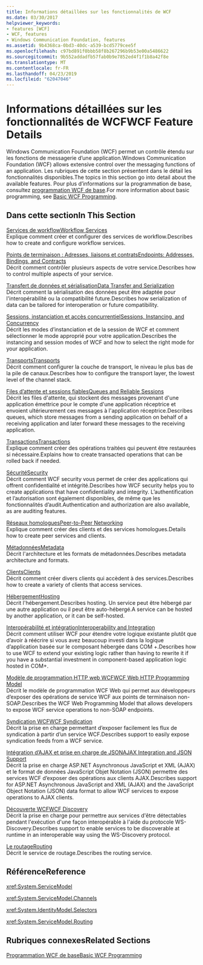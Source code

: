 ```yaml
---
title: Informations détaillées sur les fonctionnalités de WCF
ms.date: 03/30/2017
helpviewer_keywords:
- features [WCF]
- WCF, features
- Windows Communication Foundation, features
ms.assetid: 9b4368ca-0bd3-40dc-a539-bcd5779cee5f
ms.openlocfilehash: c97bd891f0bbb58f8b267296b9b53e00a5486622
ms.sourcegitcommit: 9b552addadfb57fab0b9e7852ed4f1f1b8a42f8e
ms.translationtype: MT
ms.contentlocale: fr-FR
ms.lasthandoff: 04/23/2019
ms.locfileid: "62047046"
---
```

# <a name="wcf-feature-details"></a><span data-ttu-id="7eeed-102">Informations détaillées sur les fonctionnalités de WCF</span><span class="sxs-lookup"><span data-stu-id="7eeed-102">WCF Feature Details</span></span>
<span data-ttu-id="7eeed-103">Windows Communication Foundation (WCF) permet un contrôle étendu sur les fonctions de messagerie d’une application.</span><span class="sxs-lookup"><span data-stu-id="7eeed-103">Windows Communication Foundation (WCF) allows extensive control over the messaging functions of an application.</span></span> <span data-ttu-id="7eeed-104">Les rubriques de cette section présentent dans le détail les fonctionnalités disponibles.</span><span class="sxs-lookup"><span data-stu-id="7eeed-104">The topics in this section go into detail about the available features.</span></span> <span data-ttu-id="7eeed-105">Pour plus d’informations sur la programmation de base, consultez [programmation WCF de base](../../../../docs/framework/wcf/basic-wcf-programming.md).</span><span class="sxs-lookup"><span data-stu-id="7eeed-105">For more information about basic programming, see [Basic WCF Programming](../../../../docs/framework/wcf/basic-wcf-programming.md).</span></span>  
  
## <a name="in-this-section"></a><span data-ttu-id="7eeed-106">Dans cette section</span><span class="sxs-lookup"><span data-stu-id="7eeed-106">In This Section</span></span>  
 [<span data-ttu-id="7eeed-107">Services de workflow</span><span class="sxs-lookup"><span data-stu-id="7eeed-107">Workflow Services</span></span>](../../../../docs/framework/wcf/feature-details/workflow-services.md)  
 <span data-ttu-id="7eeed-108">Explique comment créer et configurer des services de workflow.</span><span class="sxs-lookup"><span data-stu-id="7eeed-108">Describes how to create and configure workflow services.</span></span>  
  
 [<span data-ttu-id="7eeed-109">Points de terminaison : Adresses, liaisons et contrats</span><span class="sxs-lookup"><span data-stu-id="7eeed-109">Endpoints: Addresses, Bindings, and Contracts</span></span>](../../../../docs/framework/wcf/feature-details/endpoints-addresses-bindings-and-contracts.md)  
 <span data-ttu-id="7eeed-110">Décrit comment contrôler plusieurs aspects de votre service.</span><span class="sxs-lookup"><span data-stu-id="7eeed-110">Describes how to control multiple aspects of your service.</span></span>  
  
 [<span data-ttu-id="7eeed-111">Transfert de données et sérialisation</span><span class="sxs-lookup"><span data-stu-id="7eeed-111">Data Transfer and Serialization</span></span>](../../../../docs/framework/wcf/feature-details/data-transfer-and-serialization.md)  
 <span data-ttu-id="7eeed-112">Décrit comment la sérialisation des données peut être adaptée pour l'interopérabilité ou la compatibilité future.</span><span class="sxs-lookup"><span data-stu-id="7eeed-112">Describes how serialization of data can be tailored for interoperation or future compatibility.</span></span>  
  
 [<span data-ttu-id="7eeed-113">Sessions, instanciation et accès concurrentiel</span><span class="sxs-lookup"><span data-stu-id="7eeed-113">Sessions, Instancing, and Concurrency</span></span>](../../../../docs/framework/wcf/feature-details/sessions-instancing-and-concurrency.md)  
 <span data-ttu-id="7eeed-114">Décrit les modes d’instanciation et de la session de WCF et comment sélectionner le mode approprié pour votre application.</span><span class="sxs-lookup"><span data-stu-id="7eeed-114">Describes the instancing and session modes of WCF and how to select the right mode for your application.</span></span>  
  
 [<span data-ttu-id="7eeed-115">Transports</span><span class="sxs-lookup"><span data-stu-id="7eeed-115">Transports</span></span>](../../../../docs/framework/wcf/feature-details/transports.md)  
 <span data-ttu-id="7eeed-116">Décrit comment configurer la couche de transport, le niveau le plus bas de la pile de canaux.</span><span class="sxs-lookup"><span data-stu-id="7eeed-116">Describes how to configure the transport layer, the lowest level of the channel stack.</span></span>  
  
 [<span data-ttu-id="7eeed-117">Files d’attente et sessions fiables</span><span class="sxs-lookup"><span data-stu-id="7eeed-117">Queues and Reliable Sessions</span></span>](../../../../docs/framework/wcf/feature-details/queues-and-reliable-sessions.md)  
 <span data-ttu-id="7eeed-118">Décrit les files d'attente, qui stockent des messages provenant d'une application émettrice pour le compte d'une application réceptrice et envoient ultérieurement ces messages à l'application réceptrice.</span><span class="sxs-lookup"><span data-stu-id="7eeed-118">Describes queues, which store messages from a sending application on behalf of a receiving application and later forward these messages to the receiving application.</span></span>  
  
 [<span data-ttu-id="7eeed-119">Transactions</span><span class="sxs-lookup"><span data-stu-id="7eeed-119">Transactions</span></span>](../../../../docs/framework/wcf/feature-details/transactions-in-wcf.md)  
 <span data-ttu-id="7eeed-120">Explique comment créer des opérations traitées qui peuvent être restaurées si nécessaire.</span><span class="sxs-lookup"><span data-stu-id="7eeed-120">Explains how to create transacted operations that can be rolled back if needed.</span></span>  
  
 [<span data-ttu-id="7eeed-121">Sécurité</span><span class="sxs-lookup"><span data-stu-id="7eeed-121">Security</span></span>](../../../../docs/framework/wcf/feature-details/security.md)  
 <span data-ttu-id="7eeed-122">Décrit comment WCF security vous permet de créer des applications qui offrent confidentialité et intégrité.</span><span class="sxs-lookup"><span data-stu-id="7eeed-122">Describes how WCF security helps you to create applications that have confidentiality and integrity.</span></span> <span data-ttu-id="7eeed-123">L’authentification et l’autorisation sont également disponibles, de même que les fonctionnalités d’audit.</span><span class="sxs-lookup"><span data-stu-id="7eeed-123">Authentication and authorization are also available, as are auditing features.</span></span>  
  
 [<span data-ttu-id="7eeed-124">Réseaux homologues</span><span class="sxs-lookup"><span data-stu-id="7eeed-124">Peer-to-Peer Networking</span></span>](../../../../docs/framework/wcf/feature-details/peer-to-peer-networking.md)  
 <span data-ttu-id="7eeed-125">Explique comment créer des clients et des services homologues.</span><span class="sxs-lookup"><span data-stu-id="7eeed-125">Details how to create peer services and clients.</span></span>  
  
 [<span data-ttu-id="7eeed-126">Métadonnées</span><span class="sxs-lookup"><span data-stu-id="7eeed-126">Metadata</span></span>](../../../../docs/framework/wcf/feature-details/metadata.md)  
 <span data-ttu-id="7eeed-127">Décrit l'architecture et les formats de métadonnées.</span><span class="sxs-lookup"><span data-stu-id="7eeed-127">Describes metadata architecture and formats.</span></span>  
  
 [<span data-ttu-id="7eeed-128">Clients</span><span class="sxs-lookup"><span data-stu-id="7eeed-128">Clients</span></span>](../../../../docs/framework/wcf/feature-details/clients.md)  
 <span data-ttu-id="7eeed-129">Décrit comment créer divers clients qui accèdent à des services.</span><span class="sxs-lookup"><span data-stu-id="7eeed-129">Describes how to create a variety of clients that access services.</span></span>  
  
 [<span data-ttu-id="7eeed-130">Hébergement</span><span class="sxs-lookup"><span data-stu-id="7eeed-130">Hosting</span></span>](../../../../docs/framework/wcf/feature-details/hosting.md)  
 <span data-ttu-id="7eeed-131">Décrit l'hébergement.</span><span class="sxs-lookup"><span data-stu-id="7eeed-131">Describes hosting.</span></span> <span data-ttu-id="7eeed-132">Un service peut être hébergé par une autre application ou il peut être auto-hébergé.</span><span class="sxs-lookup"><span data-stu-id="7eeed-132">A service can be hosted by another application, or it can be self-hosted.</span></span>  
  
 [<span data-ttu-id="7eeed-133">Interopérabilité et intégration</span><span class="sxs-lookup"><span data-stu-id="7eeed-133">Interoperability and Integration</span></span>](../../../../docs/framework/wcf/feature-details/interoperability-and-integration.md)  
 <span data-ttu-id="7eeed-134">Décrit comment utiliser WCF pour étendre votre logique existante plutôt que d’avoir à réécrire si vous avez beaucoup investi dans la logique d’application basée sur le composant hébergée dans COM +.</span><span class="sxs-lookup"><span data-stu-id="7eeed-134">Describes how to use WCF to extend your existing logic rather than having to rewrite it if you have a substantial investment in component-based application logic hosted in COM+.</span></span>  
  
 [<span data-ttu-id="7eeed-135">Modèle de programmation HTTP web WCF</span><span class="sxs-lookup"><span data-stu-id="7eeed-135">WCF Web HTTP Programming Model</span></span>](../../../../docs/framework/wcf/feature-details/wcf-web-http-programming-model.md)  
 <span data-ttu-id="7eeed-136">Décrit le modèle de programmation WCF Web qui permet aux développeurs d’exposer des opérations de service WCF aux points de terminaison non-SOAP.</span><span class="sxs-lookup"><span data-stu-id="7eeed-136">Describes the WCF Web Programming Model that allows developers to expose WCF service operations to non-SOAP endpoints.</span></span>  
  
 [<span data-ttu-id="7eeed-137">Syndication WCF</span><span class="sxs-lookup"><span data-stu-id="7eeed-137">WCF Syndication</span></span>](../../../../docs/framework/wcf/feature-details/wcf-syndication.md)  
 <span data-ttu-id="7eeed-138">Décrit la prise en charge permettant d’exposer facilement les flux de syndication à partir d’un service WCF.</span><span class="sxs-lookup"><span data-stu-id="7eeed-138">Describes support to easily expose syndication feeds from a WCF service.</span></span>  
  
 [<span data-ttu-id="7eeed-139">Intégration d’AJAX et prise en charge de JSON</span><span class="sxs-lookup"><span data-stu-id="7eeed-139">AJAX Integration and JSON Support</span></span>](../../../../docs/framework/wcf/feature-details/ajax-integration-and-json-support.md)  
 <span data-ttu-id="7eeed-140">Décrit la prise en charge ASP.NET Asynchronous JavaScript et XML (AJAX) et le format de données JavaScript Objet Notation (JSON) permettre des services WCF d’exposer des opérations aux clients AJAX.</span><span class="sxs-lookup"><span data-stu-id="7eeed-140">Describes support for ASP.NET Asynchronous JavaScript and XML (AJAX) and the JavaScript Object Notation (JSON) data format to allow WCF services to expose operations to AJAX clients.</span></span>  
  
 [<span data-ttu-id="7eeed-141">Découverte WCF</span><span class="sxs-lookup"><span data-stu-id="7eeed-141">WCF Discovery</span></span>](../../../../docs/framework/wcf/feature-details/wcf-discovery.md)  
 <span data-ttu-id="7eeed-142">Décrit la prise en charge pour permettre aux services d'être détectables pendant l'exécution d'une façon interopérable à l'aide du protocole WS-Discovery.</span><span class="sxs-lookup"><span data-stu-id="7eeed-142">Describes support to enable services to be discoverable at runtime in an interoperable way using the WS-Discovery protocol.</span></span>  
  
 [<span data-ttu-id="7eeed-143">Le routage</span><span class="sxs-lookup"><span data-stu-id="7eeed-143">Routing</span></span>](../../../../docs/framework/wcf/feature-details/routing.md)  
 <span data-ttu-id="7eeed-144">Décrit le service de routage.</span><span class="sxs-lookup"><span data-stu-id="7eeed-144">Describes the routing service.</span></span>  
  
## <a name="reference"></a><span data-ttu-id="7eeed-145">Référence</span><span class="sxs-lookup"><span data-stu-id="7eeed-145">Reference</span></span>  
 <xref:System.ServiceModel>  
  
 <xref:System.ServiceModel.Channels>  
  
 <xref:System.IdentityModel.Selectors>  
  
 <xref:System.ServiceModel.Routing>  
  
## <a name="related-sections"></a><span data-ttu-id="7eeed-146">Rubriques connexes</span><span class="sxs-lookup"><span data-stu-id="7eeed-146">Related Sections</span></span>  
 [<span data-ttu-id="7eeed-147">Programmation WCF de base</span><span class="sxs-lookup"><span data-stu-id="7eeed-147">Basic WCF Programming</span></span>](../../../../docs/framework/wcf/basic-wcf-programming.md)
